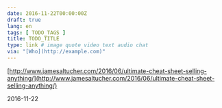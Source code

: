 ```yaml
---
date: 2016-11-22T00:00:00Z
draft: true
lang: en
tags: [ TODO_TAGS ]
title: TODO_TITLE
type: link # image quote video text audio chat
via: "[Who](http://example.com)"
---
```



[http://www.jamesaltucher.com/2016/06/ultimate-cheat-sheet-selling-anything/](http://www.jamesaltucher.com/2016/06/ultimate-cheat-sheet-selling-anything/)

2016-11-22
